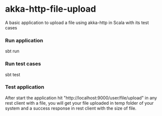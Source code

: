 # akka-http-file-upload
A basic application to upload a file using akka-http in Scala with its test cases

### Run application
sbt run

### Run test cases
sbt test

### Test application
After start the application hit "http://localhost:9000/user/file/upload" in any rest client with a file, you will get your file uploaded in temp folder of your system and a success response in rest client with the size of file.
